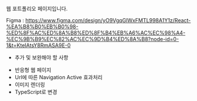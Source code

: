 웹 포트폴리오 페이지입니다.

Figma : https://www.figma.com/design/yO9VgqGlWxFMTL998A1Y1z/React-%EA%B8%B0%EB%B0%98-%ED%8F%AC%ED%8A%B8%ED%8F%B4%EB%A6%AC%EC%98%A4-%EC%9B%B9%EC%82%AC%EC%9D%B4%ED%8A%B8?node-id=0-1&t=KteIAtsY8RmASA9E-0

* 추가 및 보완해야 할 사항
- 반응형 웹 페이지
- Url에 따른 Navigation Active 효과처리
- 이미지 렌더링
- TypeScript로 변경